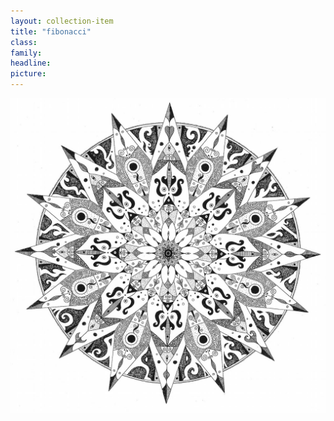 ```yaml
---
layout: collection-item
title: "fibonacci"
class:	
family:
headline:
picture:
---
```


[![fibonacci](/assets/img/mandalas/fibonacci-1200w.jpg)](/assets/img/mandalas/fibonacci-1200w.jpg)
